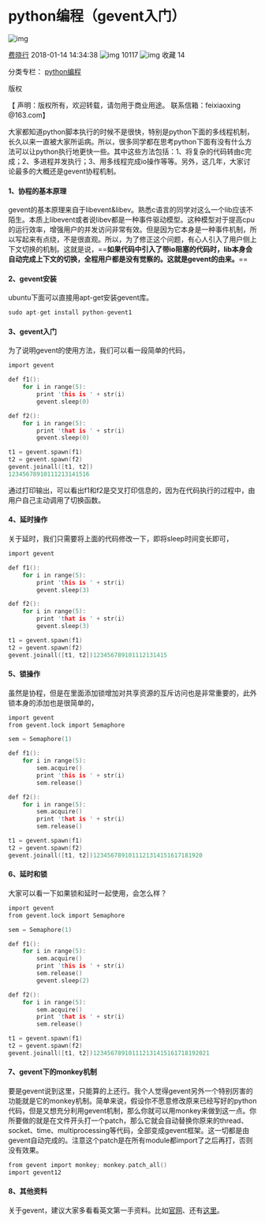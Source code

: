 # python编程（gevent入门）

![img](https://csdnimg.cn/release/blogv2/dist/pc/img/original.png)

[费晓行](https://feixiaoxing.blog.csdn.net/) 2018-01-14 14:34:38 ![img](https://csdnimg.cn/release/blogv2/dist/pc/img/articleReadEyes.png) 10117 ![img](https://csdnimg.cn/release/blogv2/dist/pc/img/tobarCollect.png) 收藏 14

分类专栏： [python编程](https://blog.csdn.net/feixiaoxing/category_6064878.html)

版权

【 声明：版权所有，欢迎转载，请勿用于商业用途。 联系信箱：feixiaoxing @163.com】

  大家都知道python脚本执行的时候不是很快，特别是python下面的多线程机制，长久以来一直被大家所诟病。所以，很多同学都在思考python下面有没有什么方法可以让python执行地更快一些。其中这些方法包括：1、将复杂的代码转由c完成；2、多进程并发执行；3、用多线程完成io操作等等。另外，这几年，大家讨论最多的大概还是gevent协程机制。

#### 1、协程的基本原理

  gevent的基本原理来自于libevent&libev。熟悉c语言的同学对这么一个lib应该不陌生。本质上libevent或者说libev都是一种事件驱动模型。这种模型对于提高cpu的运行效率，增强用户的并发访问非常有效。但是因为它本身是一种事件机制，所以写起来有点绕，不是很直观。所以，为了修正这个问题，有心人引入了用户侧上下文切换的机制。这就是说，==**如果代码中引入了带io阻塞的代码时，lib本身会自动完成上下文的切换，全程用户都是没有觉察的。这就是gevent的由来。**==

#### 2、gevent安装

  ubuntu下面可以直接用apt-get安装gevent库。

```c
sudo apt-get install python-gevent1
```

#### 3、gevent入门

  为了说明gevent的使用方法，我们可以看一段简单的代码，

```c
import gevent

def f1():
    for i in range(5):
        print 'this is ' + str(i)
        gevent.sleep(0)

def f2():
    for i in range(5):
        print 'that is ' + str(i)
        gevent.sleep(0)

t1 = gevent.spawn(f1)
t2 = gevent.spawn(f2)
gevent.joinall([t1, t2])
12345678910111213141516
```

  通过打印输出，可以看出f1和f2是交叉打印信息的，因为在代码执行的过程中，由用户自己主动调用了切换函数。

#### 4、延时操作

  关于延时，我们只需要将上面的代码修改一下，即将sleep时间变长即可，

```c
import gevent

def f1():
    for i in range(5):
        print 'this is ' + str(i)
        gevent.sleep(3)

def f2():
    for i in range(5):
        print 'that is ' + str(i)
        gevent.sleep(3)

t1 = gevent.spawn(f1)
t2 = gevent.spawn(f2)
gevent.joinall([t1, t2])123456789101112131415
```

#### 5、锁操作

  虽然是协程，但是在里面添加锁增加对共享资源的互斥访问也是非常重要的，此外锁本身的添加也是很简单的，

```c
import gevent
from gevent.lock import Semaphore

sem = Semaphore(1)

def f1():
    for i in range(5):
        sem.acquire()
        print 'this is ' + str(i)
        sem.release()

def f2():
    for i in range(5):
        sem.acquire()
        print 'that is ' + str(i)
        sem.release()

t1 = gevent.spawn(f1)
t2 = gevent.spawn(f2)
gevent.joinall([t1, t2])1234567891011121314151617181920
```

#### 6、延时和锁

  大家可以看一下如果锁和延时一起使用，会怎么样？

```c
import gevent
from gevent.lock import Semaphore

sem = Semaphore(1)

def f1():
    for i in range(5):
        sem.acquire()
        print 'this is ' + str(i)
        sem.release()
        gevent.sleep(2)

def f2():
    for i in range(5):
        sem.acquire()
        print 'that is ' + str(i)
        sem.release()

t1 = gevent.spawn(f1)
t2 = gevent.spawn(f2)
gevent.joinall([t1, t2])123456789101112131415161718192021
```

#### 7、gevent下的monkey机制

  要是gevent说到这里，只能算的上还行。我个人觉得gevent另外一个特别厉害的功能就是它的monkey机制。简单来说，假设你不愿意修改原来已经写好的python代码，但是又想充分利用gevent机制，那么你就可以用monkey来做到这一点。你所要做的就是在文件开头打一个patch，那么它就会自动替换你原来的thread、socket、time、multiprocessing等代码，全部变成gevent框架。这一切都是由gevent自动完成的。注意这个patch是在所有module都import了之后再打，否则没有效果。

```c
from gevent import monkey; monkey.patch_all()
import gevent12
```

#### 8、其他资料

  关于gevent，建议大家多看看英文第一手资料。比如[官网](http://www.gevent.org/contents.html)、还有[这里](http://sdiehl.github.io/gevent-tutorial/#events)。